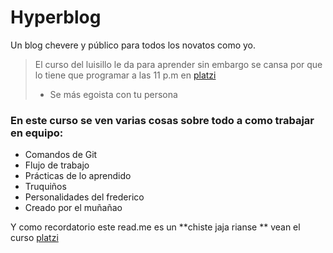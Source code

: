 # Hyperblog

Un blog chevere y público para todos los novatos como yo.
>El curso del luisillo le da para aprender sin embargo se cansa por que lo tiene que programar a las 11 p.m en [platzi](http://platzi.com "platzi")
> - Se más egoista con tu persona

### En este curso se ven varias cosas sobre todo a como trabajar en equipo:
* Comandos de Git
* Flujo de trabajo
* Prácticas de lo aprendido
* Truquiños
* Personalidades del frederico
* Creado por el muñañao

Y como recordatorio este read.me es un **chiste jaja rianse ** vean el curso [platzi](http://platzi.com "platzi")